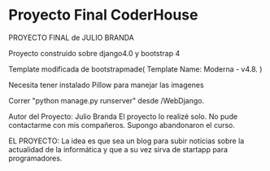 # Proyecto Final CoderHouse
PROYECTO FINAL de JULIO BRANDA

Proyecto construido sobre django4.0 y bootstrap 4

Template modificada de bootstrapmade( Template Name: Moderna - v4.8. )

Necesita tener instalado Pillow para manejar las imagenes

Correr "python manage.py runserver" desde /WebDjango.

Autor del Proyecto: Julio Branda
El proyecto lo realizé solo. No pude contactarme con mis compañeros. Supongo abandonaron el curso.

EL PROYECTO: La idea es que sea un blog para subir noticias sobre la actualidad de la informática y que a su vez sirva de startapp para programadores.

